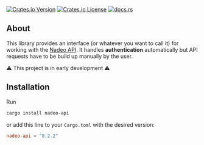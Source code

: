 [![Crates.io Version](https://img.shields.io/crates/v/nadeo-api)](https://crates.io/crates/nadeo-api)
[![Crates.io License](https://img.shields.io/crates/l/nadeo-api)](./LICENSE)
[![docs.rs](https://img.shields.io/docsrs/nadeo-api)](https://docs.rs/nadeo-api/)

About
---
This library provides an interface (or whatever you want to call it) for working with the [Nadeo API](https://webservices.openplanet.dev/). It handles **authentication** automatically but API requests have to be build up manually by the user.

⚠️ This project is in early development ⚠️

Installation
---

Run
```sh
cargo install nadeo-api
```

or add this line to your `Cargo.toml` with the desired version:
```toml
nadeo-api = "0.2.2"
```
